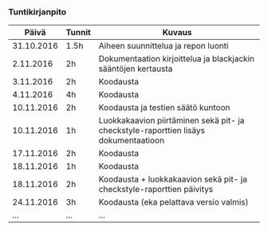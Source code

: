 ### Tuntikirjanpito
Päivä | Tunnit | Kuvaus
--------------- | ----- | ------
31.10.2016 | 1.5h | Aiheen suunnittelua ja repon luonti
2.11.2016 | 2h | Dokumentaation kirjoittelua ja blackjackin sääntöjen kertausta
3.11.2016 | 2h | Koodausta
4.11.2016 | 4h | Koodausta
10.11.2016 | 2h | Koodausta ja testien säätö kuntoon
10.11.2016 | 1h | Luokkakaavion piirtäminen sekä pit- ja checkstyle-raporttien lisäys dokumentaatioon
17.11.2016 | 2h | Koodausta
18.11.2016 | 1h | Koodausta
18.11.2016 | 2h | Koodausta + luokkakaavion sekä pit- ja checkstyle-raporttien päivitys
24.11.2016 | 3h | Koodausta (eka pelattava versio valmis)
... | ... | ...
